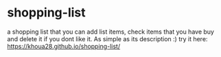 # shopping-list
a shopping list that you can add list items, check items that you have buy and delete it if you dont like it. As simple as its description :)
try it here: https://khoua28.github.io/shopping-list/
